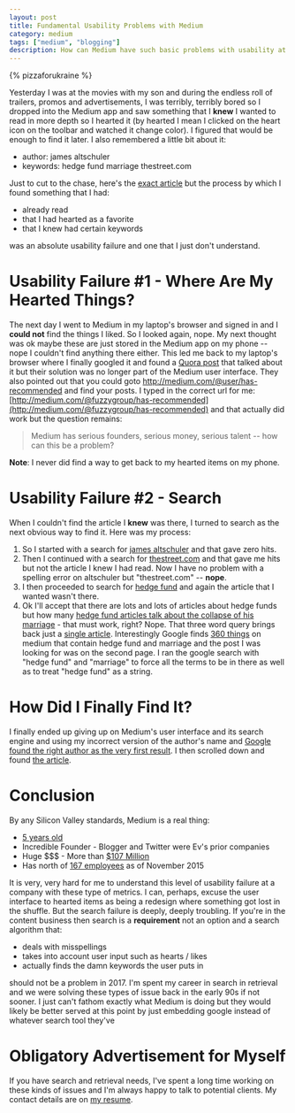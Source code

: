 ```yaml
---
layout: post
title: Fundamental Usability Problems with Medium
category: medium
tags: ["medium", "blogging"]
description: How can Medium have such basic problems with usability at this stage in its life?
---
```

{% pizzaforukraine  %}

Yesterday I was at the movies with my son and during the endless roll of trailers, promos and advertisements, I was terribly, terribly bored so I dropped into the Medium app and saw something that I **knew** I wanted to read in more depth so I hearted it (by hearted I mean I clicked on the heart icon on the toolbar and watched it change color).  I figured that would be enough to find it later.  I also remembered a little bit about it:

* author: james altschuler
* keywords: hedge fund marriage thestreet.com 

Just to cut to the chase, here's the [exact article](https://medium.com/the-mission/step-by-step-guide-to-make-10-million-and-then-totally-blow-it-a9283b6de90c) but the process by which I found something that I had:

* already read
* that I had hearted as a favorite
* that I knew had certain keywords

was an absolute usability failure and one that I just don't understand.

# Usability Failure #1 - Where Are My Hearted Things?

The next day I went to Medium in my laptop's browser and signed in and I **could not** find the things I liked.  So I looked again, nope.  My next thought was ok maybe these are just stored in the Medium app on my phone -- nope I couldn't find anything there either.  This led me back to my laptop's browser where I finally googled it and found a [Quora post](https://www.quora.com/How-do-I-find-a-list-of-all-the-articles-I-recommended-on-Medium) that talked about it but their solution was no longer part of the Medium user interface.  They also pointed out that you could goto http://medium.com/@user/has-recommended and find your posts.  I typed in the correct url for me: [http://medium.com/@fuzzygroup/has-recommended](http://medium.com/@fuzzygroup/has-recommended) and that actually did work but the question remains:

> Medium has serious founders, serious money, serious talent -- how can this be a problem?

**Note**: I never did find a way to get back to my hearted items on my phone.

# Usability Failure #2 - Search

When I couldn't find the article I **knew** was there, I turned to search as the next obvious way to find it.  Here was my process:

1.  So I started with a search for [james altschuler](https://medium.com/search?q=james%20altschuler) and that gave zero hits.  
2.  Then I continued with a search for [thestreet.com](https://medium.com/search?q=thestreet.com) and that gave me hits but not the article I knew I had read.  Now I have no problem with a spelling error on altschuler but "thestreet.com" -- **nope**.
3.  I then proceeded to search for [hedge fund](https://medium.com/search?q=hedge%20fund) and again the article that I wanted wasn't there.
4.  Ok I'll accept that there are lots and lots of articles about hedge funds but how many [hedge fund articles talk about the collapse of his marriage](https://medium.com/search?q=hedge%20fund%20marriage) - that must work, right?  Nope.  That three word query brings back just a [single article](https://medium.com/thinkprogress/hedge-fund-manager-runs-anti-gay-attack-ad-against-liz-cheney-2e851c82b758).  Interestingly Google finds [360 things](https://www.google.com/search?biw=1313&bih=646&q=site%3Amedium.com+%22hedge+fund%22+%22marriage%22&oq=site%3Amedium.com+%22hedge+fund%22+%22marriage%22&gs_l=psy-ab.3...34964.39387.0.39831.4.4.0.0.0.0.62.207.4.4.0....0...1.1.64.psy-ab..0.0.0.FNpHjvAPKsM) on medium that contain hedge fund and marriage and the post I was looking for was on the second page.  I ran the google search with "hedge fund" and "marriage" to force all the terms to be in there as well as to treat "hedge fund" as a string.

# How Did I Finally Find It?

I finally ended up giving up on Medium's user interface and its search engine and using my incorrect version of the author's name and [Google found the right author as the very first result](https://www.google.com/search?q=site%3Amedium.com%20james%20altschuler).  I then scrolled down and found [the article](https://medium.com/the-mission/step-by-step-guide-to-make-10-million-and-then-totally-blow-it-a9283b6de90c).

# Conclusion

By any Silicon Valley standards, Medium is a real thing: 

* [5 years old](https://en.wikipedia.org/wiki/Medium_(website))
* Incredible Founder - Blogger and Twitter were Ev's prior companies
* Huge $$$ - More than [$107 Million](https://techcrunch.com/2016/04/21/medium-series-c/)
* Has north of [167 employees](https://www.quora.com/How-many-employees-does-Medium-have-What-do-they-do) as of November 2015

It is very, very hard for me to understand this level of usability failure at a company with these type of metrics.  I can, perhaps, excuse the user interface to hearted items as being a redesign where something got lost in the shuffle.  But the search failure is deeply, deeply troubling.  If you're in the content business then search is a **requirement** not an option and a search algorithm that: 

* deals with misspellings
* takes into account user input such as hearts / likes
* actually finds the damn keywords the user puts in 

should not be a problem in 2017.  I'm spent my career in search in retrieval and we were solving these types of issue back in the early 90s if not sooner.  I just can't fathom exactly what Medium is doing but they would likely be better served at this point by just embedding google instead of whatever search tool they've 

# Obligatory Advertisement for Myself

If you have search and retrieval needs, I've spent a long time working on these kinds of issues and I'm always happy to talk to potential clients.  My contact details are on [my resume](http://fuzzyblog.io/blog/resume.html).